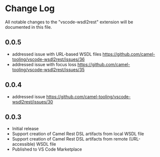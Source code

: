 # Change Log
All notable changes to the "vscode-wsdl2rest" extension will be documented in this file.

## 0.0.5
- addressed issue with URL-based WSDL files https://github.com/camel-tooling/vscode-wsdl2rest/issues/36 
- addressed issue with focus loss https://github.com/camel-tooling/vscode-wsdl2rest/issues/35

## 0.0.4
- addressed issue https://github.com/camel-tooling/vscode-wsdl2rest/issues/30 

## 0.0.3
- Initial release
- Support creation of Camel Rest DSL artifacts from local WSDL file
- Support creation of Camel Rest DSL artifacts from remote (URL-accessible) WSDL file
- Published to VS Code Marketplace
